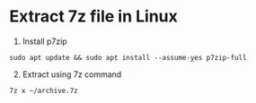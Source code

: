 # Extract 7z file in Linux

1. Install p7zip

```console
sudo apt update && sudo apt install --assume-yes p7zip-full
```

2. Extract using 7z command

```console
7z x ~/archive.7z
```

